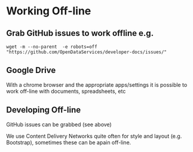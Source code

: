# Working Off-line

## Grab GitHub issues to work offline e.g.

    wget -m --no-parent  -e robots=off "https://github.com/OpenDataServices/developer-docs/issues/"

## Google Drive

With a chrome browser and the appropriate apps/settings it is possible 
to work off-line with documents, spreadsheets, etc

## Developing Off-line

GitHub issues can be grabbed (see above)

We use Content Delivery Networks quite often for style and layout (e.g.
Bootstrap), sometimes these can be apain off-line.
